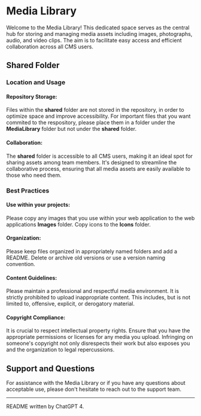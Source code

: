 # Media Library
Welcome to the Media Library! This dedicated space serves as the central hub for storing and managing media assets including images, photographs, audio, and video clips. 
The aim is to facilitate easy access and efficient collaboration across all CMS users.

## Shared Folder
### Location and Usage
#### Repository Storage: 
Files within the **shared** folder are not stored in the repository, in order to optimize space and improve accessibility. For important files that you want commited to the respository, please place them in a folder under the **MediaLibrary** folder 
but not under the **shared** folder.
#### Collaboration: 
The **shared** folder is accessible to all CMS users, making it an ideal spot for sharing assets among team members. It's designed to streamline the collaborative process, ensuring that all media assets are easily available to those who need them.
### Best Practices
#### Use within your projects:
Please copy any images that you use within your web application to the web applications **Images** folder. Copy icons to the **Icons** folder.
#### Organization:
Please keep files organized in appropriately named folders and add a README. Delete or archive old versions or use a version naming convention.
#### Content Guidelines: 
Please maintain a professional and respectful media environment. It is strictly prohibited to upload inappropriate content. This includes, but is not limited to, offensive, explicit, or derogatory material.
#### Copyright Compliance: 
It is crucial to respect intellectual property rights. Ensure that you have the appropriate permissions or licenses for any media you upload. Infringing on someone's copyright not only disrespects their work but also exposes you and the organization to legal repercussions.
## Support and Questions
For assistance with the Media Library or if you have any questions about acceptable use, please don't hesitate to reach out to the support team.

---

README written by ChatGPT 4.